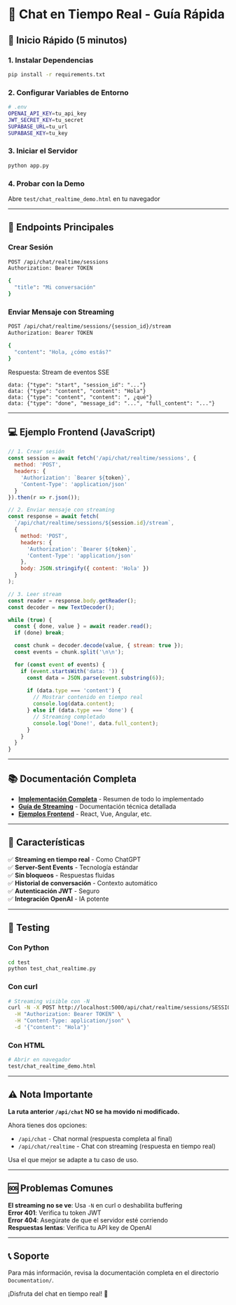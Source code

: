 # 💬 Chat en Tiempo Real - Guía Rápida

## 🚀 Inicio Rápido (5 minutos)

### 1. Instalar Dependencias
```bash
pip install -r requirements.txt
```

### 2. Configurar Variables de Entorno
```bash
# .env
OPENAI_API_KEY=tu_api_key
JWT_SECRET_KEY=tu_secret
SUPABASE_URL=tu_url
SUPABASE_KEY=tu_key
```

### 3. Iniciar el Servidor
```bash
python app.py
```

### 4. Probar con la Demo
Abre `test/chat_realtime_demo.html` en tu navegador

---

## 📍 Endpoints Principales

### Crear Sesión
```bash
POST /api/chat/realtime/sessions
Authorization: Bearer TOKEN

{
  "title": "Mi conversación"
}
```

### Enviar Mensaje con Streaming
```bash
POST /api/chat/realtime/sessions/{session_id}/stream
Authorization: Bearer TOKEN

{
  "content": "Hola, ¿cómo estás?"
}
```

Respuesta: Stream de eventos SSE
```
data: {"type": "start", "session_id": "..."}
data: {"type": "content", "content": "Hola"}
data: {"type": "content", "content": ", ¿qué"}
data: {"type": "done", "message_id": "...", "full_content": "..."}
```

---

## 💻 Ejemplo Frontend (JavaScript)

```javascript
// 1. Crear sesión
const session = await fetch('/api/chat/realtime/sessions', {
  method: 'POST',
  headers: {
    'Authorization': `Bearer ${token}`,
    'Content-Type': 'application/json'
  }
}).then(r => r.json());

// 2. Enviar mensaje con streaming
const response = await fetch(
  `/api/chat/realtime/sessions/${session.id}/stream`,
  {
    method: 'POST',
    headers: {
      'Authorization': `Bearer ${token}`,
      'Content-Type': 'application/json'
    },
    body: JSON.stringify({ content: 'Hola' })
  }
);

// 3. Leer stream
const reader = response.body.getReader();
const decoder = new TextDecoder();

while (true) {
  const { done, value } = await reader.read();
  if (done) break;

  const chunk = decoder.decode(value, { stream: true });
  const events = chunk.split('\n\n');

  for (const event of events) {
    if (event.startsWith('data: ')) {
      const data = JSON.parse(event.substring(6));
      
      if (data.type === 'content') {
        // Mostrar contenido en tiempo real
        console.log(data.content);
      } else if (data.type === 'done') {
        // Streaming completado
        console.log('Done!', data.full_content);
      }
    }
  }
}
```

---

## 📚 Documentación Completa

- **[Implementación Completa](CHAT_REALTIME_IMPLEMENTATION_SUMMARY.md)** - Resumen de todo lo implementado
- **[Guía de Streaming](CHAT_REALTIME_STREAMING.md)** - Documentación técnica detallada
- **[Ejemplos Frontend](CHAT_REALTIME_FRONTEND_EXAMPLES.md)** - React, Vue, Angular, etc.

---

## 🎯 Características

✅ **Streaming en tiempo real** - Como ChatGPT  
✅ **Server-Sent Events** - Tecnología estándar  
✅ **Sin bloqueos** - Respuestas fluidas  
✅ **Historial de conversación** - Contexto automático  
✅ **Autenticación JWT** - Seguro  
✅ **Integración OpenAI** - IA potente  

---

## 🧪 Testing

### Con Python
```bash
cd test
python test_chat_realtime.py
```

### Con curl
```bash
# Streaming visible con -N
curl -N -X POST http://localhost:5000/api/chat/realtime/sessions/SESSION_ID/stream \
  -H "Authorization: Bearer TOKEN" \
  -H "Content-Type: application/json" \
  -d '{"content": "Hola"}'
```

### Con HTML
```bash
# Abrir en navegador
test/chat_realtime_demo.html
```

---

## ⚠️ Nota Importante

**La ruta anterior `/api/chat` NO se ha movido ni modificado.**  

Ahora tienes dos opciones:
- `/api/chat` - Chat normal (respuesta completa al final)
- `/api/chat/realtime` - Chat con streaming (respuesta en tiempo real)

Usa el que mejor se adapte a tu caso de uso.

---

## 🆘 Problemas Comunes

**El streaming no se ve**: Usa `-N` en curl o deshabilita buffering  
**Error 401**: Verifica tu token JWT  
**Error 404**: Asegúrate de que el servidor esté corriendo  
**Respuestas lentas**: Verifica tu API key de OpenAI  

---

## 📞 Soporte

Para más información, revisa la documentación completa en el directorio `Documentation/`.

¡Disfruta del chat en tiempo real! 🎉
